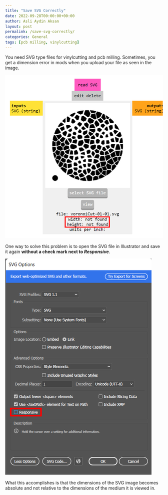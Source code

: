 ```yaml
---
title: "Save SVG Correctly"
date: 2022-09-28T00:00:00+00:00
author: Asli Aydin Aksan
layout: post
permalink: /save-svg-correctly/
categories: General
tags: [pcb milling, vinylcutting]
---
```


You need SVG type files for vinylcutting and pcb milling. Sometimes, you get a dimension error in mods when you upload your file as seen in the image.

![SVG error](/assets/images/2022-09-28-save-svg-correctly/Screenshot%20(860).jpg "SVG error")

One way to solve this problem is to open the SVG file in Illustrator and save it again **without a check mark next to _Responsive_**.

![SVG correction](/assets/images/2022-09-28-save-svg-correctly/Screenshot%20(859).jpg "SVG correction")

What this accomplishes is that the dimensions of the SVG image becomes absolute and not relative to the dimensions of the medium it is viewed in.